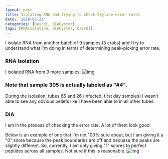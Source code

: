 ```yaml
---
layout: post
title: Isolating RNA and trying to check Skyline error rates
date: '2018-03-21'
categories: [bairdi, DIAOyster]
tags: [RNAIsolation, DIAOyster, bairdi]
---
```

I isolate RNA from another batch of 9 samples (3 crabs) and I try to understand what I'm doing in terms of determining peak-picking error rate.


### RNA Isolation

I isolated RNA from 9 more samples:
![img](http://owl.fish.washington.edu/scaphapoda/grace/Crab-project/Capture_03212018-samples.PNG)

### Note that sample 305 is actually labeled as "#4". 

During the isolation, tubes 66 and 26 (infected, first day samples) I wasn't able to see any obvious pellets like I have been able to in all other tubes.

### DIA

I am in the process of checking the error rate. A lot of them look good. 

Below is an example of one that I'm not 100% sure about, but I am giving it a "0" score because the peak boundaries are off and becuase the peaks are slightly different. So, currently, I am only giving "1" scores to perfect peptides across all samples. Not sure if this is reasonable. 
![img](http://owl.fish.washington.edu/scaphapoda/grace/2015-oysterseed-project/Capture_DIA_03212018.PNG)
